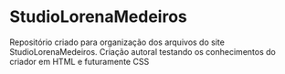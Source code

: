 # StudioLorenaMedeiros
 Repositório criado para organização dos arquivos do site StudioLorenaMedeiros.
 Criação autoral testando os conhecimentos do criador em HTML e futuramente CSS
 